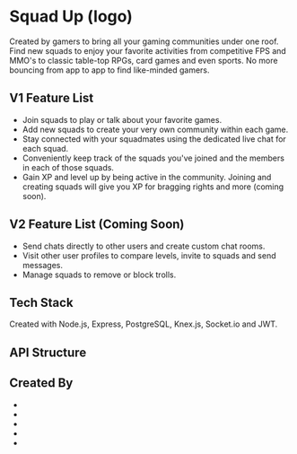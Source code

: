 # Squad Up (logo)

Created by gamers to bring all your gaming communities under one roof. Find new squads to enjoy your favorite activities from competitive FPS and MMO's to classic table-top RPGs, card games and even sports. No more bouncing from app to app to find like-minded gamers. 

## V1 Feature List
* Join squads to play or talk about your favorite games.
* Add new squads to create your very own community within each game.
* Stay connected with your squadmates using the dedicated live chat for each squad. 
* Conveniently keep track of the squads you've joined and the members in each of those squads. 
* Gain XP and level up by being active in the community. Joining and creating squads will give you XP for bragging rights and more (coming soon). 

## V2 Feature List (Coming Soon)
* Send chats directly to other users and create custom chat rooms. 
* Visit other user profiles to compare levels, invite to squads and send messages. 
* Manage squads to remove or block trolls.

## Tech Stack
Created with Node.js, Express, PostgreSQL, Knex.js, Socket.io and JWT. 

## API Structure



## Created By
- [Adam]: https://github.com/AdamPavlicek
- [Cody]: https://github.com/cgillette12
- [Cristian]: https://github.com/therealcriscam
- [Harrison]: https://github.com/hhcgit
- [Nick]: https://github.com/nickjlee